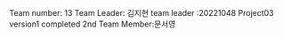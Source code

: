 Team number: 13
Team Leader: 김지현
team leader :20221048
Project03 version1 completed
2nd Team Member:문서영